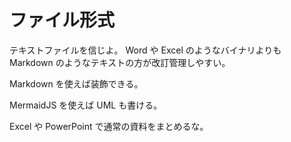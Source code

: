 # ファイル形式

テキストファイルを信じよ。
Word や Excel のようなバイナリよりも Markdown のようなテキストの方が改訂管理しやすい。

Markdown を使えば装飾できる。

MermaidJS を使えば UML も書ける。

Excel や PowerPoint で通常の資料をまとめるな。
